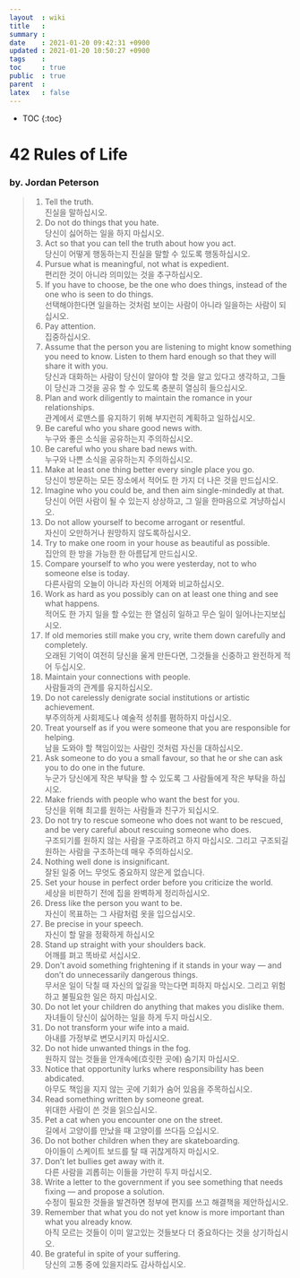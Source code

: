 ```yaml
---
layout  : wiki
title   : 
summary : 
date    : 2021-01-20 09:42:31 +0900
updated : 2021-01-20 10:50:27 +0900
tags    : 
toc     : true
public  : true
parent  : 
latex   : false
---
```

* TOC
{:toc}

# 42 Rules of Life
### by. Jordan Peterson
 
> 1. Tell the truth.<br/>
    진실을 말하십시오.
> 1. Do not do things that you hate. <br/>
    당신이 싫어하는 일을 하지 마십시오.
> 1. Act so that you can tell the truth about how you act. <br/>
    당신이 어떻게 행동하는지 진실을 말할 수 있도록 행동하십시오.
> 1. Pursue what is meaningful, not what is expedient. <br/>
    편리한 것이 아니라 의미있는 것을 추구하십시오.
> 1. If you have to choose, be the one who does things, instead of the one who is seen to do things. <br/>
    선택해야한다면 일을하는 것처럼 보이는 사람이 아니라 일을하는 사람이 되십시오.
> 1. Pay attention. <br/>
    집중하십시오.
> 1. Assume that the person you are listening to might know something you need to know. Listen to them hard enough so that they will share it with you. <br/>
    당신과 대화하는 사람이 당신이 알아야 할 것을 알고 있다고 생각하고, 그들이 당신과 그것을 공유 할 수 있도록 충분히 열심히 들으십시오.
> 1. Plan and work diligently to maintain the romance in your relationships. <br/>
    관계에서 로맨스를 유지하기 위해 부지런히 계획하고 일하십시오.
> 1. Be careful who you share good news with. <br/>
    누구와 좋은 소식을 공유하는지 주의하십시오.
> 1. Be careful who you share bad news with. <br/>
    누구와 나쁜 소식을 공유하는지 주의하십시오.
> 1. Make at least one thing better every single place you go. <br/>
    당신이 방문하는 모든 장소에서 적어도 한 가지 더 나은 것을 만드십시오.
> 1. Imagine who you could be, and then aim single-mindedly at that. <br/>
    당신이 어떤 사람이 될 수 있는지 상상하고, 그 일을 한마음으로 겨냥하십시오.
> 1. Do not allow yourself to become arrogant or resentful. <br/>
    자신이 오만하거나 원망하지 않도록하십시오.
> 1. Try to make one room in your house as beautiful as possible. <br/>
    집안의 한 방을 가능한 한 아름답게 만드십시오.
> 1. Compare yourself to who you were yesterday, not to who someone else is today. <br/>
    다른사람의 오늘이 아니라 자신의 어제와 비교하십시오.
> 1. Work as hard as you possibly can on at least one thing and see what happens. <br/>
    적어도 한 가지 일을 할 수있는 한 열심히 일하고 무슨 일이 일어나는지보십시오.
> 1. If old memories still make you cry, write them down carefully and completely. <br/>
    오래된 기억이 여전히 당신을 울게 만든다면, 그것들을 신중하고 완전하게 적어 두십시오.
> 1. Maintain your connections with people. <br/>
    사람들과의 관계를 유지하십시오.
> 1. Do not carelessly denigrate social institutions or artistic achievement. <br/>
    부주의하게 사회제도나 예술적 성취를 폄하하지 마십시오.
> 1. Treat yourself as if you were someone that you are responsible for helping. <br/>
    남을 도와야 할 책임이있는 사람인 것처럼 자신을 대하십시오.
> 1. Ask someone to do you a small favour, so that he or she can ask you to do one in the future. <br/>
    누군가 당신에게 작은 부탁을 할 수 있도록 그 사람들에게 작은 부탁을 하십시오.
> 1. Make friends with people who want the best for you. <br/>
    당신을 위해 최고를 원하는 사람들과 친구가 되십시오.
> 1. Do not try to rescue someone who does not want to be rescued, and be very careful about rescuing someone who does. <br/>
    구조되기를 원하지 않는 사람을 구조하려고 하지 마십시오. 그리고 구조되길 원하는 사람을 구조하는데 매우 주의하십시오.
> 1. Nothing well done is insignificant. <br/>
    잘된 일중 어느 무엇도 중요하지 않은게 없습니다.
> 1. Set your house in perfect order before you criticize the world. <br/>
    세상을 비판하기 전에 집을 완벽하게 정리하십시오.
> 1. Dress like the person you want to be. <br/>
    자신이 목표하는 그 사람처럼 옷을 입으십시오.
> 1. Be precise in your speech. <br/>
    자신이 할 말을 정확하게 하십시오
> 1. Stand up straight with your shoulders back. <br/>
    어깨를 펴고 똑바로 서십시오.
> 1. Don’t avoid something frightening if it stands in your way — and don’t do unnecessarily dangerous things. <br/>
    무서운 일이 닥칠 때 자신의 앞길을 막는다면 피하지 마십시오. 그리고 위험하고 불필요한 일은 하지 마십시오.
> 1. Do not let your children do anything that makes you dislike them. <br/>
    자녀들이 당신이 싫어하는 일을 하게 두지 마십시오.
> 1. Do not transform your wife into a maid. <br/>
    아내를 가정부로 변모시키지 마십시오.
> 1. Do not hide unwanted things in the fog. <br/>
    원하지 않는 것들을 안개속에(흐릿한 곳에) 숨기지 마십시오.
> 1. Notice that opportunity lurks where responsibility has been abdicated. <br/>
    아무도 책임을 지지 않는 곳에 기회가 숨어 있음을 주목하십시오.
> 1. Read something written by someone great. <br/>
    위대한 사람이 쓴 것을 읽으십시오.
> 1. Pet a cat when you encounter one on the street. <br/>
    길에서 고양이를 만났을 때 고양이를 쓰다듬 으십시오.
> 1. Do not bother children when they are skateboarding. <br/>
    아이들이 스케이트 보드를 탈 때 귀찮게하지 마십시오.
> 1. Don’t let bullies get away with it. <br/>
    다른 사람을 괴롭히는 이들을 가만히 두지 마십시오.
> 1. Write a letter to the government if you see something that needs fixing — and propose a solution. <br/>
    수정이 필요한 것들을 발견하면 정부에 편지를 쓰고 해결책을 제안하십시오.
> 1. Remember that what you do not yet know is more important than what you already know. <br/>
    아직 모르는 것들이 이미 알고있는 것들보다 더 중요하다는 것을 상기하십시오.
> 1. Be grateful in spite of your suffering. <br/>
    당신의 고통 중에 있을지라도 감사하십시오.

